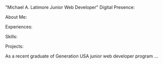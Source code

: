  "Michael A. Latimore Junior Web Developer"
Digital Presence:

About Me:

Experiences:

Skills:

Projects:

As a recent graduate of Generation USA junior web developer program ...
